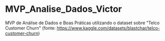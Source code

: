 # MVP_Analise_Dados_Victor
MVP de Análise de Dados e Boas Práticas utilizando o dataset sobre "Telco Customer Churn" (fonte: https://www.kaggle.com/datasets/blastchar/telco-customer-churn)
